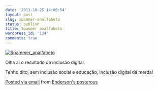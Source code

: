 ```yaml
---
date: '2011-10-25 14:06:54'
layout: post
slug: spammer-analfabeto
status: publish
title: Spammer analfabeto
wordpress_id: '134'
comments: true
---
```


[![Spammer_analfabeto](http://getfile4.posterous.com/getfile/files.posterous.com/endersonmaia/UxWCau9YKbKxqAcGxFgKU1AeysWycCjfyqCer0phdOJINk6Qrwpf5WPnv55s/spammer_analfabeto.png.scaled.500.jpg)](http://getfile3.posterous.com/getfile/files.posterous.com/endersonmaia/1izag4SeOZ7D2GQRvydbjXYIpKkz5DsudgIer36eRdG4vUPD2FlxmnZQ17bx/spammer_analfabeto.png)

Olha aí o resultado da inclusão digital. 

Tenho dito, sem inclusão social e educação, inclusão digital dá merda!

 [Posted via email](http://posterous.com)   from [Enderson's posterous](http://enderson.blog.br/spammer-analfabeto)  
